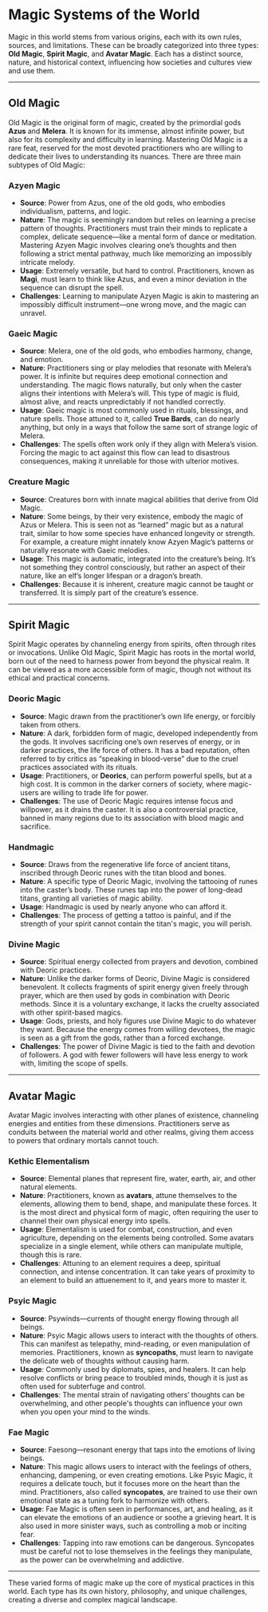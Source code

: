 # Magic Systems of the World

Magic in this world stems from various origins, each with its own rules, sources, and limitations. These can be broadly categorized into three types: **Old Magic**, **Spirit Magic**, and **Avatar Magic**. Each has a distinct source, nature, and historical context, influencing how societies and cultures view and use them.

--- 

## Old Magic
Old Magic is the original form of magic, created by the primordial gods **Azus** and **Melera**. It is known for its immense, almost infinite power, but also for its complexity and difficulty in learning. Mastering Old Magic is a rare feat, reserved for the most devoted practitioners who are willing to dedicate their lives to understanding its nuances. There are three main subtypes of Old Magic:

### Azyen Magic
- **Source**: Power from Azus, one of the old gods, who embodies individualism, patterns, and logic.
- **Nature**: The magic is seemingly random but relies on learning a precise pattern of thoughts. Practitioners must train their minds to replicate a complex, delicate sequence—like a mental form of dance or meditation. Mastering Azyen Magic involves clearing one’s thoughts and then following a strict mental pathway, much like memorizing an impossibly intricate melody.
- **Usage**: Extremely versatile, but hard to control. Practitioners, known as **Magi**, must learn to think like Azus, and even a minor deviation in the sequence can disrupt the spell.
- **Challenges**: Learning to manipulate Azyen Magic is akin to mastering an impossibly difficult instrument—one wrong move, and the magic can unravel.

### Gaeic Magic
- **Source**: Melera, one of the old gods, who embodies harmony, change, and emotion.
- **Nature**: Practitioners sing or play melodies that resonate with Melera’s power. It is infinite but requires deep emotional connection and understanding. The magic flows naturally, but only when the caster aligns their intentions with Melera’s will. This type of magic is fluid, almost alive, and reacts unpredictably if not handled correctly.
- **Usage**: Gaeic magic is most commonly used in rituals, blessings, and nature spells. Those attuned to it, called **True Bards**, can do nearly anything, but only in a ways that follow the same sort of strange logic of Melera.
- **Challenges**: The spells often work only if they align with Melera’s vision. Forcing the magic to act against this flow can lead to disastrous consequences, making it unreliable for those with ulterior motives.

### Creature Magic
- **Source**: Creatures born with innate magical abilities that derive from Old Magic.
- **Nature**: Some beings, by their very existence, embody the magic of Azus or Melera. This is seen not as “learned” magic but as a natural trait, similar to how some species have enhanced longevity or strength. For example, a creature might innately know Azyen Magic’s patterns or naturally resonate with Gaeic melodies.
- **Usage**: This magic is automatic, integrated into the creature’s being. It’s not something they control consciously, but rather an aspect of their nature, like an elf’s longer lifespan or a dragon’s breath.
- **Challenges**: Because it is inherent, creature magic cannot be taught or transferred. It is simply part of the creature’s essence.

--- 

## Spirit Magic
Spirit Magic operates by channeling energy from spirits, often through rites or invocations. Unlike Old Magic, Spirit Magic has roots in the mortal world, born out of the need to harness power from beyond the physical realm. It can be viewed as a more accessible form of magic, though not without its ethical and practical concerns.

### Deoric Magic
- **Source**: Magic drawn from the practitioner’s own life energy, or forcibly taken from others.
- **Nature**: A dark, forbidden form of magic, developed independently from the gods. It involves sacrificing one’s own reserves of energy, or in darker practices, the life force of others. It has a bad reputation, often referred to by critics as “speaking in blood-verse” due to the cruel practices associated with its rituals.
- **Usage**: Practitioners, or **Deorics**, can perform powerful spells, but at a high cost. It is common in the darker corners of society, where magic-users are willing to trade life for power.
- **Challenges**: The use of Deoric Magic requires intense focus and willpower, as it drains the caster. It is also a controversial practice, banned in many regions due to its association with blood magic and sacrifice.

### Handmagic
- **Source**: Draws from the regenerative life force of ancient titans, inscribed through Deoric runes with the titan blood and bones.
- **Nature**: A specific type of Deoric Magic, involving the tattooing of runes into the caster’s body. These runes tap into the power of long-dead titans, granting all varieties of magic ability. 
- **Usage**: Handmagic is used by nearly anyone who can afford it.
- **Challenges**: The process of getting a tattoo is painful, and if the strength of your spirit cannot contain the titan's magic, you will perish.

### Divine Magic
- **Source**: Spiritual energy collected from prayers and devotion, combined with Deoric practices.
- **Nature**: Unlike the darker forms of Deoric, Divine Magic is considered benevolent. It collects fragments of spirit energy given freely through prayer, which are then used by gods in combination with Deoric methods. Since it is a voluntary exchange, it lacks the cruelty associated with other spirit-based magics.
- **Usage**: Gods, priests, and holy figures use Divine Magic to do whatever they want. Because the energy comes from willing devotees, the magic is seen as a gift from the gods, rather than a forced exchange.
- **Challenges**: The power of Divine Magic is tied to the faith and devotion of followers. A god with fewer followers will have less energy to work with, limiting the scope of spells.

---

## Avatar Magic
Avatar Magic involves interacting with other planes of existence, channeling energies and entities from these dimensions. Practitioners serve as conduits between the material world and other realms, giving them access to powers that ordinary mortals cannot touch.

### Kethic Elementalism
- **Source**: Elemental planes that represent fire, water, earth, air, and other natural elements.
- **Nature**: Practitioners, known as **avatars**, attune themselves to the elements, allowing them to bend, shape, and manipulate these forces. It is the most direct and physical form of magic, often requiring the user to channel their own physical energy into spells.
- **Usage**: Elementalism is used for combat, construction, and even agriculture, depending on the elements being controlled. Some avatars specialize in a single element, while others can manipulate multiple, though this is rare.
- **Challenges**: Attuning to an element requires a deep, spiritual connection, and intense concentration. It can take years of proximity to an element to build an attuenement to it, and years more to master it.

### Psyic Magic
- **Source**: Psywinds—currents of thought energy flowing through all beings.
- **Nature**: Psyic Magic allows users to interact with the thoughts of others. This can manifest as telepathy, mind-reading, or even manipulation of memories. Practitioners, known as **syncopaths**, must learn to navigate the delicate web of thoughts without causing harm.
- **Usage**: Commonly used by diplomats, spies, and healers. It can help resolve conflicts or bring peace to troubled minds, though it is just as often used for subterfuge and control.
- **Challenges**: The mental strain of navigating others’ thoughts can be overwhelming, and other people's thoughts can influence your own when you open your mind to the winds.

### Fae Magic
- **Source**: Faesong—resonant energy that taps into the emotions of living beings.
- **Nature**: This magic allows users to interact with the feelings of others, enhancing, dampening, or even creating emotions. Like Psyic Magic, it requires a delicate touch, but it focuses more on the heart than the mind. Practitioners, also called **syncopates**, are trained to use their own emotional state as a tuning fork to harmonize with others.
- **Usage**: Fae Magic is often seen in performances, art, and healing, as it can elevate the emotions of an audience or soothe a grieving heart. It is also used in more sinister ways, such as controlling a mob or inciting fear.
- **Challenges**: Tapping into raw emotions can be dangerous. Syncopates must be careful not to lose themselves in the feelings they manipulate, as the power can be overwhelming and addictive.

---

These varied forms of magic make up the core of mystical practices in this world. Each type has its own history, philosophy, and unique challenges, creating a diverse and complex magical landscape.

